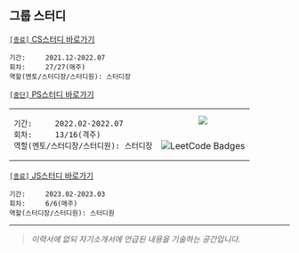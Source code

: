 ## 그룹 스터디

[`[종료]` CS스터디 바로가기](https://github.com/cs-study-org/cs-study)

```
기간:     2021.12-2022.07
회차:     27/27(매주)
역할(멘토/스터디장/스터디원): 스터디장
```

[`[중단]` PS스터디 바로가기](https://github.com/cs-study-org/algorithm-study)

<table>
<tr>
<td rowspan="2">
      
```
기간:     2022.02-2022.07
회차:     13/16(격주)
역할(멘토/스터디장/스터디원): 스터디장
```
</td>
<td align="center">
   <img src="https://img.shields.io/badge/dynamic/json?style=plastic&labelColor=black&color=%23ffa116&label=LeetCode%20Problem%20Solved&query=solvedOverTotal&url=https%3A%2F%2Fleetcode-badge.vercel.app%2Fapi%2Fusers%2Fyong_ki&logo=leetcode&logoColor=yellow"/>  
</td>
</tr>
<tr>
<td>
  <img src="https://leetcode-badge-showcase.vercel.app/api?username=yong_ki&theme=dark" alt="LeetCode Badges"/>
</td>
</tr>
</table>

[`[종료]` JS스터디 바로가기](https://github.com/javascript-deep-dive-study-group/online/wiki)

```
기간:     2023.02-2023.03
회차:     6/6(매주)
역할(스터디장/스터디원): 스터디원
```

***

> _이력서에 없되 자기소개서에 언급된 내용을 기술하는 공간입니다._
